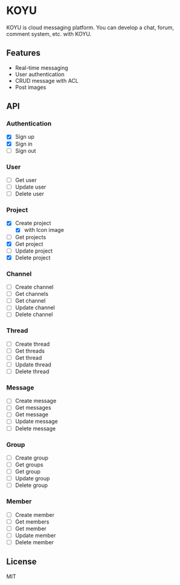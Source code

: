 # KOYU

KOYU is cloud messaging platform. You can develop a chat, forum, comment system, etc. with KOYU.

## Features

- Real-time messaging
- User authentication
- CRUD message with ACL
- Post images

## API

### Authentication

- [x] Sign up
- [x] Sign in
- [ ] Sign out

### User

- [ ] Get user
- [ ] Update user
- [ ] Delete user

### Project

- [x] Create project
	- [x] with Icon image
- [ ] Get projects
- [x] Get project
- [ ] Update project
- [x] Delete project

### Channel

- [ ] Create channel
- [ ] Get channels
- [ ] Get channel
- [ ] Update channel
- [ ] Delete channel

### Thread

- [ ] Create thread
- [ ] Get threads
- [ ] Get thread
- [ ] Update thread
- [ ] Delete thread

### Message

- [ ] Create message
- [ ] Get messages
- [ ] Get message
- [ ] Update message
- [ ] Delete message

### Group

- [ ] Create group
- [ ] Get groups
- [ ] Get group
- [ ] Update group
- [ ] Delete group

### Member

- [ ] Create member
- [ ] Get members
- [ ] Get member
- [ ] Update member
- [ ] Delete member

## License

MIT
